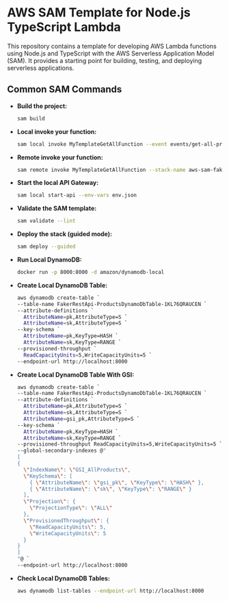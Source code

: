 # AWS SAM Template for Node.js TypeScript Lambda

This repository contains a template for developing AWS Lambda functions using Node.js and TypeScript with the AWS Serverless Application Model (SAM). It provides a starting point for building, testing, and deploying serverless applications.

## Common SAM Commands

- **Build the project:**

  ```bash
  sam build
  ```

- **Local invoke your function:**

  ```bash
  sam local invoke MyTemplateGetAllFunction --event events/get-all-products.json --env-vars env.json
  ```

- **Remote invoke your function:**

  ```bash
  sam remote invoke MyTemplateGetAllFunction --stack-name aws-sam-faker-rest-api
  ```

- **Start the local API Gateway:**

  ```bash
  sam local start-api --env-vars env.json
  ```

- **Validate the SAM template:**

  ```bash
  sam validate --lint
  ```

- **Deploy the stack (guided mode):**

  ```bash
  sam deploy --guided
  ```

- **Run Local DynamoDB:**

  ```bash
  docker run -p 8000:8000 -d amazon/dynamodb-local
  ```

- **Create Local DynamoDB Table:**

  ```bash
  aws dynamodb create-table `
  --table-name FakerRestApi-ProductsDynamoDbTable-1KL76QRAUCEN `
  --attribute-definitions `
    AttributeName=pk,AttributeType=S `
    AttributeName=sk,AttributeType=S `
  --key-schema `
    AttributeName=pk,KeyType=HASH `
    AttributeName=sk,KeyType=RANGE `
  --provisioned-throughput `
    ReadCapacityUnits=5,WriteCapacityUnits=5 `
  --endpoint-url http://localhost:8000
  ```

- **Create Local DynamoDB Table With GSI:**

  ```bash
  aws dynamodb create-table `
  --table-name FakerRestApi-ProductsDynamoDbTable-1KL76QRAUCEN `
  --attribute-definitions `
    AttributeName=pk,AttributeType=S `
    AttributeName=sk,AttributeType=S `
    AttributeName=gsi_pk,AttributeType=S `
  --key-schema `
    AttributeName=pk,KeyType=HASH `
    AttributeName=sk,KeyType=RANGE `
  --provisioned-throughput ReadCapacityUnits=5,WriteCapacityUnits=5 `
  --global-secondary-indexes @"
  [
  {
    \"IndexName\": \"GSI_AllProducts\",
    \"KeySchema\": [
      { \"AttributeName\": \"gsi_pk\", \"KeyType\": \"HASH\" },
      { \"AttributeName\": \"sk\", \"KeyType\": \"RANGE\" }
    ],
    \"Projection\": {
      \"ProjectionType\": \"ALL\"
    },
    \"ProvisionedThroughput\": {
      \"ReadCapacityUnits\": 5,
      \"WriteCapacityUnits\": 5
    }
  }
  ]
  "@ `
  --endpoint-url http://localhost:8000
  ```

- **Check Local DynamoDB Tables:**

  ```bash
  aws dynamodb list-tables --endpoint-url http://localhost:8000
  ```
